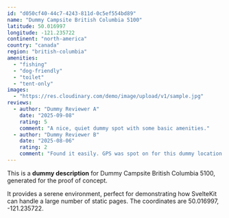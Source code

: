 ```yaml
---
id: "d050cf40-44c7-4243-811d-0c5ef554bd89"
name: "Dummy Campsite British Columbia 5100"
latitude: 50.016997
longitude: -121.235722
continent: "north-america"
country: "canada"
region: "british-columbia"
amenities:
  - "fishing"
  - "dog-friendly"
  - "toilet"
  - "tent-only"
images:
  - "https://res.cloudinary.com/demo/image/upload/v1/sample.jpg"
reviews:
  - author: "Dummy Reviewer A"
    date: "2025-09-08"
    rating: 5
    comment: "A nice, quiet dummy spot with some basic amenities."
  - author: "Dummy Reviewer B"
    date: "2025-08-06"
    rating: 2
    comment: "Found it easily. GPS was spot on for this dummy location."
---
```


This is a **dummy description** for Dummy Campsite British Columbia 5100, generated for the proof of concept.

It provides a serene environment, perfect for demonstrating how SvelteKit can handle a large number of static pages. The coordinates are 50.016997, -121.235722.
